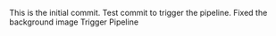 This is the initial commit.
Test commit to trigger the pipeline.
Fixed the background image
Trigger Pipeline
